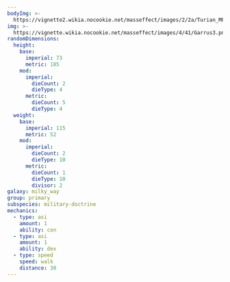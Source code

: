 ```yaml
---
bodyImg: >-
  https://vignette2.wikia.nocookie.net/masseffect/images/2/2a/Turian_MP.png/revision/latest/scale-to-width-down/500
img: >-
  https://vignette.wikia.nocookie.net/masseffect/images/4/41/Garrus3.png/revision/latest/scale-to-width-down/640?cb=20090625020040
randomDimensions:
  height:
    base:
      imperial: 73
      metric: 185
    mod:
      imperial:
        dieCount: 2
        dieType: 4
      metric:
        dieCount: 5
        dieType: 4
  weight:
    base:
      imperial: 115
      metric: 52
    mod:
      imperial:
        dieCount: 2
        dieType: 10
      metric:
        dieCount: 1
        dieType: 10
        divisor: 2
galaxy: milky_way
group: primary
subspecies: military-doctrine
mechanics:
  - type: asi
    amount: 1
    ability: con
  - type: asi
    amount: 1
    ability: dex
  - type: speed
    speed: walk
    distance: 30
---
```


